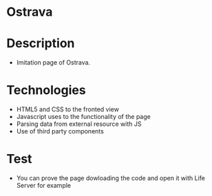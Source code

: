 # Ostrava
# Description
- Imitation page of Ostrava.

# Technologies 
- HTML5 and CSS to the fronted view
- Javascript uses to the functionality of the page
- Parsing data from external resource with JS
- Use of third party components

# Test
- You can prove the page dowloading the code and open it with Life Server for example
